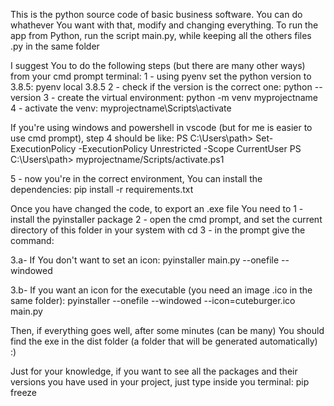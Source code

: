 
This is the python source code of basic business software.
You can do whathever You want with that, modify and changing everything.
To run the app from Python, run the script main.py, while keeping all the others files .py in the same folder

I suggest You to do the following steps (but there are many other ways) from your cmd prompt terminal:
1 - using pyenv set the python version to 3.8.5:  pyenv local 3.8.5
2 - check if the version is the correct one:      python --version
3 - create the virtual environment:               python -m venv myprojectname
4 - activate the venv:                            myprojectname\Scripts\activate

If you're using windows and powershell in vscode (but for me is easier to use cmd prompt), step 4 should be like:
PS C:\Users\path> Set-ExecutionPolicy -ExecutionPolicy Unrestricted -Scope CurrentUser
PS C:\Users\path> myprojectname/Scripts/activate.ps1

5 - now you're in the correct environment, You can install the dependencies: 
pip install -r requirements.txt


Once you have changed the code, to export an .exe file You need to 
1 - install the pyinstaller package
2 - open the cmd prompt, and set the current directory of this folder in your system with cd
3 - in the prompt give the command: 

3.a- If You don't want to set an icon:
pyinstaller main.py --onefile --windowed

3.b- If you want an icon for the executable (you need an image .ico in the same folder):
pyinstaller --onefile --windowed --icon=cuteburger.ico main.py

Then, if everything goes well, after some minutes (can be many) You should find the exe 
in the dist folder (a folder that will be generated automatically) 
:)

Just for your knowledge, if you want to see all the packages and their versions 
you have used in your project, just type inside you terminal: pip freeze
